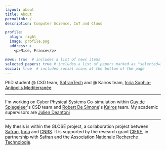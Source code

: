 ```yaml
---
layout: about
title: About
permalink: /
description: Computer Science, IoT and Cloud

profile:
  align: right
  image: profile.png
  address: >
    <p>Nice, France</p>

news: true  # includes a list of news items
selected_papers: true # includes a list of papers marked as "selected={true}"
social: true  # includes social icons at the bottom of the page
---
```


PhD student @ CSD team, [SafranTech](https://www.safran-group.com/) and @ Kairos team, [Inria Sophia-Antipolis Mediterranée](https://www.inria.fr/centre/sophia)

***

I'm working on Cyber Physical Systems Co-simulation within [Guy de Spiegeleer](https://www.researchgate.net/profile/Guy_De_Spiegeleer)'s CSD team and [Robert De Simone](https://www-sop.inria.fr/members/Robert.De_Simone/)'s [Kairos](https://team.inria.fr/kairos/) team. My academic supervisors are [Julien Deantoni](http://www.i3s.unice.fr/~deantoni/)

<!-- and [Frédéric Mallet](http://www-sop.inria.fr/members/Frederic.Mallet/), my industrial supervisor is Guy de Spiegeleer. -->


***

My thesis is within the GLOSE project, a collaboration project between [Safran](https://www.safran-group.com/), [Inria](https://www.inria.fr/) and [CNRS](http://www.cnrs.fr/en/aboutcnrs/overview.htm). It is supported by the research grant [CIFRE](http://www.anrt.asso.fr/fr/cifre-7843), in partnership with [Safran](https://www.safran-group.com/) and the [Association Nationale Recherche Technologie](http://www.anrt.asso.fr/fr).
